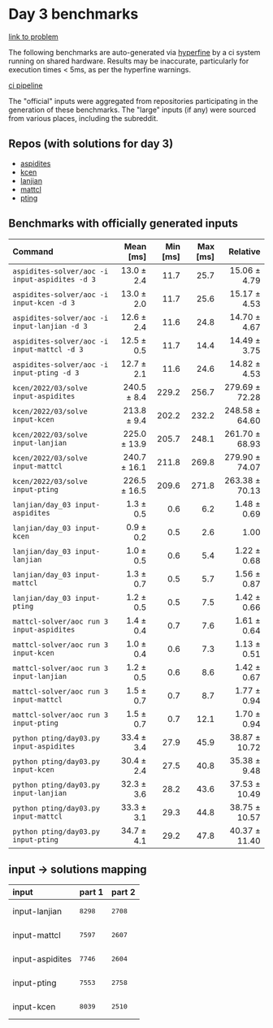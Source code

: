 # Day 3 benchmarks

[link to problem](http://adventofcode.com/2022/day/3)

The following benchmarks are auto-generated via [hyperfine](https://github.com/sharkdp/hyperfine) by a ci system running on shared hardware. Results may be inaccurate, particularly for execution times < 5ms, as per the hyperfine warnings.

[ci pipeline](http://ci.papercode.net:8080/teams/aoc2022/pipelines/aoc-compare-2022)

The "official" inputs were aggregated from repositories participating in the generation of these benchmarks. The "large" inputs (if any) were sourced from various places, including the subreddit.

## Repos (with solutions for day 3)


- [aspidites](https://github.com/aspidites/aoc2022)
- [kcen](https://github.com/kcen/AdventOfCode)
- [lanjian](https://github.com/LanJian/aoc-2022)
- [mattcl](https://github.com/mattcl/aoc2022)
- [pting](https://github.com/pting/aoc2022)

## Benchmarks with officially generated inputs
| Command | Mean [ms] | Min [ms] | Max [ms] | Relative |
|:---|---:|---:|---:|---:|
| `aspidites-solver/aoc -i input-aspidites -d 3` | 13.0 ± 2.4 | 11.7 | 25.7 | 15.06 ± 4.79 |
| `aspidites-solver/aoc -i input-kcen -d 3` | 13.0 ± 2.0 | 11.7 | 25.6 | 15.17 ± 4.53 |
| `aspidites-solver/aoc -i input-lanjian -d 3` | 12.6 ± 2.4 | 11.6 | 24.8 | 14.70 ± 4.67 |
| `aspidites-solver/aoc -i input-mattcl -d 3` | 12.5 ± 0.5 | 11.7 | 14.4 | 14.49 ± 3.75 |
| `aspidites-solver/aoc -i input-pting -d 3` | 12.7 ± 2.1 | 11.6 | 24.6 | 14.82 ± 4.53 |
| `kcen/2022/03/solve input-aspidites` | 240.5 ± 8.4 | 229.2 | 256.7 | 279.69 ± 72.28 |
| `kcen/2022/03/solve input-kcen` | 213.8 ± 9.4 | 202.2 | 232.2 | 248.58 ± 64.60 |
| `kcen/2022/03/solve input-lanjian` | 225.0 ± 13.9 | 205.7 | 248.1 | 261.70 ± 68.93 |
| `kcen/2022/03/solve input-mattcl` | 240.7 ± 16.1 | 211.8 | 269.8 | 279.90 ± 74.07 |
| `kcen/2022/03/solve input-pting` | 226.5 ± 16.5 | 209.6 | 271.8 | 263.38 ± 70.13 |
| `lanjian/day_03 input-aspidites` | 1.3 ± 0.5 | 0.6 | 6.2 | 1.48 ± 0.69 |
| `lanjian/day_03 input-kcen` | 0.9 ± 0.2 | 0.5 | 2.6 | 1.00 |
| `lanjian/day_03 input-lanjian` | 1.0 ± 0.5 | 0.6 | 5.4 | 1.22 ± 0.68 |
| `lanjian/day_03 input-mattcl` | 1.3 ± 0.7 | 0.5 | 5.7 | 1.56 ± 0.87 |
| `lanjian/day_03 input-pting` | 1.2 ± 0.5 | 0.5 | 7.5 | 1.42 ± 0.66 |
| `mattcl-solver/aoc run 3 input-aspidites` | 1.4 ± 0.4 | 0.7 | 7.6 | 1.61 ± 0.64 |
| `mattcl-solver/aoc run 3 input-kcen` | 1.0 ± 0.4 | 0.6 | 7.3 | 1.13 ± 0.51 |
| `mattcl-solver/aoc run 3 input-lanjian` | 1.2 ± 0.5 | 0.6 | 8.6 | 1.42 ± 0.67 |
| `mattcl-solver/aoc run 3 input-mattcl` | 1.5 ± 0.7 | 0.7 | 8.7 | 1.77 ± 0.94 |
| `mattcl-solver/aoc run 3 input-pting` | 1.5 ± 0.7 | 0.7 | 12.1 | 1.70 ± 0.94 |
| `python pting/day03.py input-aspidites` | 33.4 ± 3.4 | 27.9 | 45.9 | 38.87 ± 10.72 |
| `python pting/day03.py input-kcen` | 30.4 ± 2.4 | 27.5 | 40.8 | 35.38 ± 9.48 |
| `python pting/day03.py input-lanjian` | 32.3 ± 3.6 | 28.2 | 43.6 | 37.53 ± 10.49 |
| `python pting/day03.py input-mattcl` | 33.3 ± 3.1 | 29.3 | 44.8 | 38.75 ± 10.57 |
| `python pting/day03.py input-pting` | 34.7 ± 4.1 | 29.2 | 47.8 | 40.37 ± 11.40 |

## input -> solutions mapping
|input|part 1|part 2|
|:---|:---|:---|
|input-lanjian|<pre>8298</pre>|<pre>2708</pre>|
|input-mattcl|<pre>7597</pre>|<pre>2607</pre>|
|input-aspidites|<pre>7746</pre>|<pre>2604</pre>|
|input-pting|<pre>7553</pre>|<pre>2758</pre>|
|input-kcen|<pre>8039</pre>|<pre>2510</pre>|
